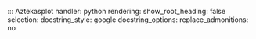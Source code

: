 ::: Aztekasplot
    handler: python
    rendering:
        show_root_heading: false
    selection:
        docstring_style: google
        docstring_options:
            replace_admonitions: no
